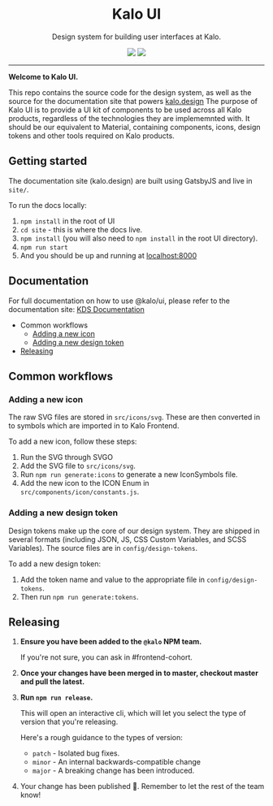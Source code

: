 <h1 align="center">Kalo UI</h1>
<p align="center">Design system for building user interfaces at Kalo.</p>

<p align="center">
  <img src="https://img.shields.io/npm/v/@kalo/ui.svg">
  <a href="https://codecov.io/gh/kalohq/ui">
    <img src="https://codecov.io/gh/kalohq/ui/branch/master/graph/badge.svg?token=UMKMabKV8s">
  </a>
</p>

---

**Welcome to Kalo UI.**

This repo contains the source code for the design system, as well as the source for the documentation site that powers [kalo.design](http://kalo.design) The purpose of Kalo UI is to provide a UI kit of components to be used across all Kalo products, regardless of the technologies they are implememnted with. It should be our equivalent to Material, containing components, icons, design tokens and other tools required on Kalo products.

## Getting started

The documentation site (kalo.design) are built using GatsbyJS and live in `site/`.

To run the docs locally:

1. `npm install` in the root of UI
1. `cd site` - this is where the docs live.
1. `npm install` (you will also need to `npm install` in the root UI directory).
1. `npm run start`
1. And you should be up and running at [localhost:8000](http://localhost:8000)

## Documentation

For full documentation on how to use @kalo/ui, please refer to the documentation site: [KDS Documentation](http://kalo.design)

- Common workflows
  - [Adding a new icon](#adding-a-new-icon)
  - [Adding a new design token](#adding-a-new-design-token)
- [Releasing](#releasing)

## Common workflows

### Adding a new icon

The raw SVG files are stored in `src/icons/svg`. These are then converted in to symbols which are imported in to Kalo Frontend.

To add a new icon, follow these steps:

1. Run the SVG through SVGO
2. Add the SVG file to `src/icons/svg`.
3. Run `npm run generate:icons` to generate a new IconSymbols file.
4. Add the new icon to the ICON Enum in `src/components/icon/constants.js`.

### Adding a new design token

Design tokens make up the core of our design system. They are shipped in several formats (including JSON, JS, CSS Custom Variables, and SCSS Variables). The source files are in `config/design-tokens`.

To add a new design token:

1. Add the token name and value to the appropriate file in `config/design-tokens`.
2. Then run `npm run generate:tokens`.

## Releasing

1. **Ensure you have been added to the `@kalo` NPM team.**

   If you're not sure, you can ask in #frontend-cohort.

2. **Once your changes have been merged in to master, checkout master and pull the latest.**
3. **Run `npm run release`.**

   This will open an interactive cli, which will let you select the type of version that you're releasing.

   Here's a rough guidance to the types of version:

   - `patch` - Isolated bug fixes.
   - `minor` - An internal backwards-compatible change
   - `major` - A breaking change has been introduced.

4. Your change has been published 🎉. Remember to let the rest of the team know!
